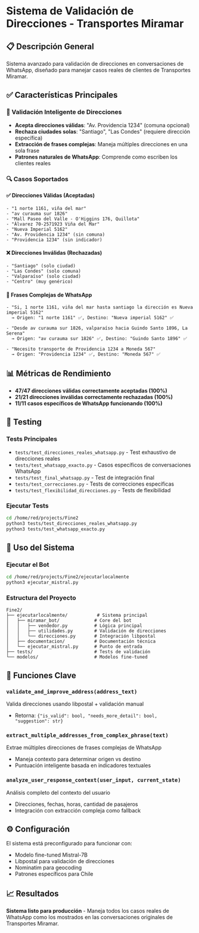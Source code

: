 # Sistema de Validación de Direcciones - Transportes Miramar

## 📋 Descripción General

Sistema avanzado para validación de direcciones en conversaciones de WhatsApp, diseñado para manejar casos reales de clientes de Transportes Miramar.

## ✅ Características Principales

### 🎯 Validación Inteligente de Direcciones
- **Acepta direcciones válidas**: "Av. Providencia 1234" (comuna opcional)
- **Rechaza ciudades solas**: "Santiago", "Las Condes" (requiere dirección específica)
- **Extracción de frases complejas**: Maneja múltiples direcciones en una sola frase
- **Patrones naturales de WhatsApp**: Comprende como escriben los clientes reales

### 🔍 Casos Soportados

#### ✅ Direcciones Válidas (Aceptadas)
```
- "1 norte 1161, viña del mar"
- "av curauma sur 1826"
- "Mall Paseo del Valle - O'Higgins 176, Quillota"
- "Álvarez 70-2571923 Viña del Mar" 
- "Nueva Imperial 5162"
- "Av. Providencia 1234" (sin comuna)
- "Providencia 1234" (sin indicador)
```

#### ❌ Direcciones Inválidas (Rechazadas)
```
- "Santiago" (solo ciudad)
- "Las Condes" (solo comuna)
- "Valparaíso" (solo ciudad)
- "Centro" (muy genérico)
```

#### 🤖 Frases Complejas de WhatsApp
```
- "Si, 1 norte 1161, viña del mar hasta santiago la dirección es Nueva imperial 5162"
  → Origen: "1 norte 1161" ✅, Destino: "Nueva imperial 5162" ✅

- "Desde av curauma sur 1826, valparaíso hacia Guindo Santo 1896, La Serena"
  → Origen: "av curauma sur 1826" ✅, Destino: "Guindo Santo 1896" ✅

- "Necesito transporte de Providencia 1234 a Moneda 567"
  → Origen: "Providencia 1234" ✅, Destino: "Moneda 567" ✅
```

## 📊 Métricas de Rendimiento

- **47/47 direcciones válidas correctamente aceptadas (100%)**
- **21/21 direcciones inválidas correctamente rechazadas (100%)**
- **11/11 casos específicos de WhatsApp funcionando (100%)**

## 🧪 Testing

### Tests Principales
- `tests/test_direcciones_reales_whatsapp.py` - Test exhaustivo de direcciones reales
- `tests/test_whatsapp_exacto.py` - Casos específicos de conversaciones WhatsApp
- `tests/test_final_whatsapp.py` - Test de integración final
- `tests/test_correcciones.py` - Tests de correcciones específicas
- `tests/test_flexibilidad_direcciones.py` - Tests de flexibilidad

### Ejecutar Tests
```bash
cd /home/red/projects/Fine2
python3 tests/test_direcciones_reales_whatsapp.py
python3 tests/test_whatsapp_exacto.py
```

## 🚀 Uso del Sistema

### Ejecutar el Bot
```bash
cd /home/red/projects/Fine2/ejecutarlocalmente
python3 ejecutar_mistral.py
```

### Estructura del Proyecto
```
Fine2/
├── ejecutarlocalmente/           # Sistema principal
│   ├── miramar_bot/             # Core del bot
│   │   ├── vendedor.py          # Lógica principal
│   │   ├── utilidades.py        # Validación de direcciones
│   │   └── direcciones.py       # Integración libpostal
│   ├── documentacion/           # Documentación técnica
│   └── ejecutar_mistral.py      # Punto de entrada
├── tests/                       # Tests de validación
└── modelos/                     # Modelos fine-tuned
```

## 🔧 Funciones Clave

### `validate_and_improve_address(address_text)`
Valida direcciones usando libpostal + validación manual
- Retorna: `{"is_valid": bool, "needs_more_detail": bool, "suggestion": str}`

### `extract_multiple_addresses_from_complex_phrase(text)`
Extrae múltiples direcciones de frases complejas de WhatsApp
- Maneja contexto para determinar origen vs destino
- Puntuación inteligente basada en indicadores textuales

### `analyze_user_response_context(user_input, current_state)`
Análisis completo del contexto del usuario
- Direcciones, fechas, horas, cantidad de pasajeros
- Integración con extracción compleja como fallback

## ⚙️ Configuración

El sistema está preconfigurado para funcionar con:
- Modelo fine-tuned Mistral-7B
- Libpostal para validación de direcciones
- Nominatim para geocoding
- Patrones específicos para Chile

## 📈 Resultados

**Sistema listo para producción** - Maneja todos los casos reales de WhatsApp como los mostrados en las conversaciones originales de Transportes Miramar.
